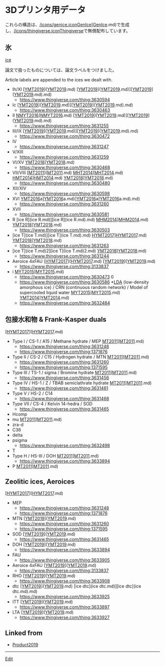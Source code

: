 # 3Dプリンタ用データ

[](https://gyazo.com/936aabbe84fa478443890bae6d78a875)

これらの構造は、[/icons/genice.icon](/icons/genice.icon.md)[GenIce](GenIce.md)][GenIce](GenIce.md).md)で生成し、[/icons/thingiverse.icon](/icons/thingiverse.icon.md)[Thingiverse](https://thingiverse.com)で無償配布しています。





## 氷

[ice](ice.md)

論文で扱ったものについては、論文ラベルをつけました。

Article labels are appended to the ices we dealt with.


* Ih/XI [[YMT2019](YMT2019.md)]([YMT2019](YMT2019.md).md) [[YMT2019](YMT2019.md)]([YMT2019](YMT2019.md).md)][[YMT2019](YMT2019.md)]([YMT2019](YMT2019.md).md).md)
  * https://www.thingiverse.com/thing:3630594
* Ic [[YMT2019](YMT2019.md)]([YMT2019](YMT2019.md).md)][[YMT2019](YMT2019.md)]([YMT2019](YMT2019.md).md).md)
  * https://www.thingiverse.com/thing:3630463
* II [NMYT2016](NMYT2016.md)][NMYT2016](NMYT2016.md).md) [[YMT2019](YMT2019.md)]([YMT2019](YMT2019.md).md)][[YMT2019](YMT2019.md)]([YMT2019](YMT2019.md).md).md)
  * https://www.thingiverse.com/thing:3631255
* III/IX [[YMT2019](YMT2019.md)]([YMT2019](YMT2019.md).md)][[YMT2019](YMT2019.md)]([YMT2019](YMT2019.md).md).md)
  * https://www.thingiverse.com/thing:3630472
* IV
  * https://www.thingiverse.com/thing:3631247
* V/XIII
  * https://www.thingiverse.com/thing:3631259
* VI/XV [YMT2018](YMT2018.md)][YMT2018](YMT2018.md).md)
  * https://www.thingiverse.com/thing:3630468
* VII/VIII [[MT2011](MT2011.md)]([MT2011](MT2011.md).md) [MHT2014](MHT2014.md)][MHT2014](MHT2014.md).md) [HMT2014](HMT2014.md)][HMT2014](HMT2014.md).md) [YMT2018](YMT2018.md)][YMT2018](YMT2018.md).md)
  * https://www.thingiverse.com/thing:3630480
* XII/XIV
  * https://www.thingiverse.com/thing:3630598
* XVI [YMT2016](YMT2016.md)a][YMT2016](YMT2016.md)a.md)][YMT2016](YMT2016.md)a][YMT2016](YMT2016.md)a.md).md)
  * https://www.thingiverse.com/thing:3631260
* XVII
  * https://www.thingiverse.com/thing:3630581
* R [ice R](ice R.md)][ice R](ice R.md).md)  [MHM2014](MHM2014.md)][MHM2014](MHM2014.md).md) [YMT2018](YMT2018.md)][YMT2018](YMT2018.md).md)
  * https://www.thingiverse.com/thing:3630503
* [ice T](ice T.md)][ice T](ice T.md).md) [HYMT2017](HYMT2017.md)][HYMT2017](HYMT2017.md).md) [YMT2018](YMT2018.md)][YMT2018](YMT2018.md).md)
  * https://www.thingiverse.com/thing:3631263
* [ice T](ice T.md)2][ice T](ice T.md)2.md)  [YMT2018](YMT2018.md)][YMT2018](YMT2018.md).md)
  * https://www.thingiverse.com/thing:3631244
* Aeroice 4xFAU [[HYMT2017](HYMT2017.md)]([HYMT2017](HYMT2017.md).md) [[YMT2019](YMT2019.md)]([YMT2019](YMT2019.md).md)
  * https://www.thingiverse.com/thing:3133837
* i  [MYT2015](MYT2015.md)][MYT2015](MYT2015.md).md)
  * https://www.thingiverse.com/thing:3630473
0 
  * https://www.thingiverse.com/thing:3630586
*[LDA](LDA.md) (low-density amorphous ice) / CRN (continuous random network) / Model of supercooled liquid water [MYT2015](MYT2015.md)][MYT2015](MYT2015.md).md) [YMT2014](YMT2014.md)][YMT2014](YMT2014.md).md)
  * https://www.thingiverse.com/thing:3632484



## 包接水和物 & Frank-Kasper duals

[[HYMT2017](HYMT2017.md)]([HYMT2017](HYMT2017.md).md)


* Type I / CS-1 / A15 / Methane hydrate / MEP [MT2011](MT2011.md)][MT2011](MT2011.md).md)
  * https://www.thingiverse.com/thing:3631248
  * https://www.thingiverse.com/thing:1371876
* Type II / CS-2 / C15 / Hydrogen hydrate / MTN [MT2011](MT2011.md)][MT2011](MT2011.md).md)
  * https://www.thingiverse.com/thing:3631260 
  * https://www.thingiverse.com/thing:1371595
* Type III / TS-1 / sigma / Bromine hydrate  [MT2011](MT2011.md)][MT2011](MT2011.md).md)
  * https://www.thingiverse.com/thing:3631456
* Type IV / HS-1 / Z / TBAB semiclathrate hydrate [MT2011](MT2011.md)][MT2011](MT2011.md).md)
  * https://www.thingiverse.com/thing:3631461
* Type V / HS-2 / C14
  * https://www.thingiverse.com/thing:3631468
* Type VII / CS-4 / Kelvin 14-hedra / SOD
  * https://www.thingiverse.com/thing:3631465
* Hcomp
* mu [MT2011](MT2011.md)][MT2011](MT2011.md).md)
* zra-d
* C36
* delta
* psigma
  * https://www.thingiverse.com/thing:3632498
* T
* Type H / HS-III / DOH  [MT2011](MT2011.md)][MT2011](MT2011.md).md)
  * https://www.thingiverse.com/thing:3633894
* P  [MT2011](MT2011.md)][MT2011](MT2011.md).md)



## Zeolitic ices, Aeroices

[[HYMT2017](HYMT2017.md)]([HYMT2017](HYMT2017.md).md)


* MEP
  * https://www.thingiverse.com/thing:3631248
  * https://www.thingiverse.com/thing:1371876
* MTN [[YMT2019](YMT2019.md)]([YMT2019](YMT2019.md).md)
  * https://www.thingiverse.com/thing:3631260 
  * https://www.thingiverse.com/thing:1371595
* SOD [[YMT2019](YMT2019.md)]([YMT2019](YMT2019.md).md)
  * https://www.thingiverse.com/thing:3631465
* DOH [[YMT2019](YMT2019.md)]([YMT2019](YMT2019.md).md)
  * https://www.thingiverse.com/thing:3633894
* FAU
  * https://www.thingiverse.com/thing:3633905
* Aeroice 4xFAU [[YMT2019](YMT2019.md)]([YMT2019](YMT2019.md).md)
  * https://www.thingiverse.com/thing:3133837
* RHO [[YMT2019](YMT2019.md)]([YMT2019](YMT2019.md).md)
  * https://www.thingiverse.com/thing:3633908
* dtc [[YMT2019](YMT2019.md)]([YMT2019](YMT2019.md).md) [ice dtc](ice dtc.md)][ice dtc](ice dtc.md).md)
  * https://www.thingiverse.com/thing:3633925
* ITT [[YMT2019](YMT2019.md)]([YMT2019](YMT2019.md).md)
  * https://www.thingiverse.com/thing:3633897
* LTA [[YMT2019](YMT2019.md)]([YMT2019](YMT2019.md).md)
  * https://www.thingiverse.com/thing:3633927





## Linked from

* [Product2019](Product2019.md)


----
[Edit](https://github.com/vitroid/vitroid.github.io/edit/master/MD/3Dプリンタ用データ.md)

